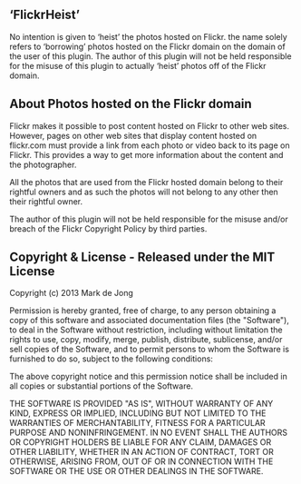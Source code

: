 ## ‘FlickrHeist’
No intention is given to ‘heist’ the photos hosted on Flickr. the name solely refers to ‘borrowing’ photos hosted on the Flickr domain on the domain of the user of this plugin. The author of this plugin will not be held responsible for the misuse of this plugin to actually ‘heist’ photos off of the Flickr domain.

## About Photos hosted on the Flickr domain
Flickr makes it possible to post content hosted on Flickr to other web sites. However, pages on other web sites that display content hosted on flickr.com must provide a link from each photo or video back to its page on Flickr. This provides a way to get more information about the content and the photographer.

All the photos that are used from the Flickr hosted domain belong to their rightful owners and as such the photos will not belong to any other then their rightful owner.

The author of this plugin will not be held responsible for the misuse and/or breach of the Flickr Copyright Policy by third parties.

## Copyright & License - Released under the MIT License
Copyright (c) 2013 Mark de Jong

Permission is hereby granted, free of charge, to any person obtaining a copy of this software and associated documentation files (the "Software"), to deal in the Software without restriction, including without limitation the rights to use, copy, modify, merge, publish, distribute, sublicense, and/or sell copies of the Software, and to permit persons to whom the Software is furnished to do so, subject to the following conditions:

The above copyright notice and this permission notice shall be included in all copies or substantial portions of the Software.

THE SOFTWARE IS PROVIDED "AS IS", WITHOUT WARRANTY OF ANY KIND, EXPRESS OR IMPLIED, INCLUDING BUT NOT LIMITED TO THE WARRANTIES OF MERCHANTABILITY, FITNESS FOR A PARTICULAR PURPOSE AND NONINFRINGEMENT. IN NO EVENT SHALL THE AUTHORS OR COPYRIGHT HOLDERS BE LIABLE FOR ANY CLAIM, DAMAGES OR OTHER LIABILITY, WHETHER IN AN ACTION OF CONTRACT, TORT OR OTHERWISE, ARISING FROM, OUT OF OR IN CONNECTION WITH THE SOFTWARE OR THE USE OR OTHER DEALINGS IN THE SOFTWARE.